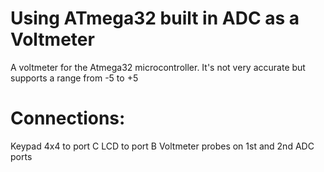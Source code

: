 # Using ATmega32 built in ADC as a Voltmeter
A voltmeter for the Atmega32 microcontroller. It's not very accurate but supports a range from -5 to +5

# Connections: 
Keypad 4x4 to port C
LCD to port B
Voltmeter probes on 1st and 2nd ADC ports

